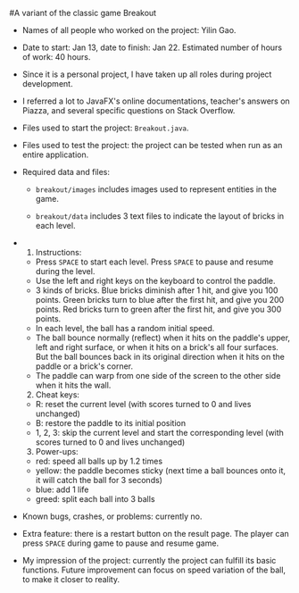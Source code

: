#A variant of the classic game Breakout

-  Names of all people who worked on the project: Yilin Gao.
- Date to start: Jan 13, date to finish: Jan 22. Estimated number of hours of work: 40 hours.
- Since it is a personal project, I have taken up all roles during project development.
- I referred a lot to JavaFX's online documentations, teacher's answers on Piazza, and several specific questions on Stack Overflow.
- Files used to start the project: `Breakout.java`.
- Files used to test the project: the project can be tested when run as an entire application.
- Required data and files: 

	- `breakout/images` includes images used to represent entities in the game.
	
	- `breakout/data` includes 3 text files to indicate the layout of bricks in each level.

- 	1. Instructions:

	- Press `SPACE` to start each level. Press `SPACE` to pause and resume during the level.
	- Use the left and right keys on the keyboard to control the paddle.
	- 3 kinds of bricks. Blue bricks diminish after 1 hit, and give you 100 points. Green bricks turn to blue after the first hit, and give you 200 points. Red bricks turn to green after the first hit, and give you 300 points.
	- In each level, the ball has a random initial speed.
	- The ball bounce normally (reflect) when it hits on the paddle's upper, left and right surface, or when it hits on a brick's all four surfaces. But the ball bounces back in its original direction when it hits on the paddle or a brick's corner.
	- The paddle can warp from one side of the screen to the other side when it hits the wall.

	2. Cheat keys:

	- R: reset the current level (with scores turned to 0 and lives unchanged)
	- B: restore the paddle to its initial position
	- 1, 2, 3: skip the current level and start the corresponding level (with scores turned to 0 and lives unchanged)

	3. Power-ups:
	
	- red: speed all balls up by 1.2 times
	- yellow: the paddle becomes sticky (next time a ball bounces onto it, it will catch the ball for 3 seconds)
	- blue: add 1 life
	- greed: split each ball into 3 balls

- Known bugs, crashes, or problems: currently no.
- Extra feature: there is a restart button on the result page. The player can press `SPACE` during game to pause and resume game.
- My impression of the project: currently the project can fulfill its basic functions. Future improvement can focus on speed variation of the ball, to make it closer to reality.
